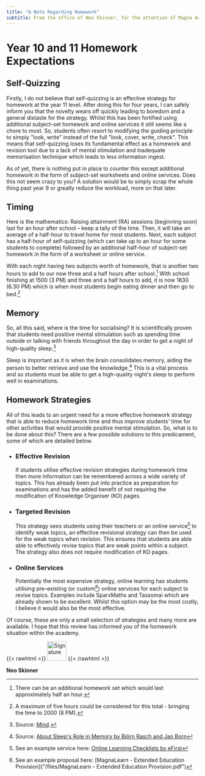 ```yaml
---
title: "A Note Regarding Homework"
subtitle: From the office of Neo Skinner, for the attention of Magna Academy.
---
```


# Year 10 and 11 Homework Expectations

## Self-Quizzing

Firstly, I do not believe that self-quizzing is an effective strategy for homework at the year 11 level. After doing this for four years, I can safely inform you that the novelty wears off quickly leading to boredom and a general distaste for the strategy. Whilst this has been fortified using additional subject-set homework and online services it still seems like a chore to most. So, students often resort to modifying the guiding principle to simply "look, write" instead of the full "look, cover, write, check". This means that self-quizzing loses its fundamental effect as a homework and revision tool due to a lack of mental stimulation and inadequate memorisation technique which leads to less information ingest.

As of yet, there is nothing put in place to counter this except additional homework in the form of subject-set worksheets and online services. Does this not seem crazy to you? A solution would be to simply scrap the whole thing past year 9 or greatly reduce the workload, more on that later.

## Timing

Here is the mathematics: Raising attainment (RA) sessions (beginning soon) last for an hour after school – keep a tally of the time. Then, it will take an average of a half-hour to travel home for most students. Next, each subject has a half-hour of self-quizzing (which can take up to an hour for some students to complete) followed by an additional half-hour of subject-set homework in the form of a worksheet or online service.

With each night having two subjects worth of homework, that is another two hours to add to our now three and a half hours after school.[^1] With school finishing at 1500 (3 PM) and three and a half hours to add, it is now 1830 (6.30 PM) which is when most students begin eating dinner and then go to bed.[^2]

## Memory

So, all this said, where is the time for socialising? It is scientifically proven that students need positive mental stimulation such as spending time outside or talking with friends throughout the day in order to get a night of high-quality sleep.[^3]

Sleep is important as it is when the brain consolidates memory, aiding the person to better retrieve and use the knowledge.[^4] This is a vital process and so students must be able to get a high-quality night's sleep to perform well in examinations.

## Homework Strategies

All of this leads to an urgent need for a more effective homework strategy that is able to reduce homework time and thus improve students' time for other activities that would provide positive mental stimulation. So, what is to be done about this? There are a few possible solutions to this predicament, some of which are detailed below.

- ### Effective Revision

  If students utilise effective revision strategies during homework time then more information can be remembered across a wide variety of topics. This has already been put into practice as preparation for examinations and has the added benefit of not requiring the modification of Knowledge Organiser (KO) pages.

- ### Targeted Revision

  This strategy sees students using their teachers or an online service[^5] to identify weak topics, an effective revisional strategy can then be used for the weak topics when revision. This ensures that students are able able to effectively revise topics that are weak points within a subject. The strategy also does not require modification of KO pages.

- ### Online Services
  Potentially the most expensive strategy, online learning has students utilising pre-existing (or custom[^6]) online services for each subject to revise topics. Examples include SparxMaths and Tassomai which are already shown to be excellent. Whilst this option may be the most costly, I believe it would also be the most effective.

Of course, these are only a small selection of strategies and many more are available. I hope that this review has informed you of the homework situation within the academy.

{{< rawhtml >}}
<img src="/img/signature.png" alt="Signature" width="50" height="auto">
{{< /rawhtml >}}

**Neo Skinner**

[^1]: There can be an additional homework set which would last approximately half an hour.
[^2]: A maximum of five hours could be considered for this total - bringing the time to 2000 (8 PM).
[^3]: Source: [Mind](https://www.mind.org.uk/information-support/types-of-mental-health-problems/sleep-problems/tips-to-improve-your-sleep/#collapse7acac:~:text=add-,Look%20after%20yourself,-add).
[^4]: Source: [About Sleep's Role in Memory by Björn Rasch and Jan Born](https://www.ncbi.nlm.nih.gov/pmc/articles/PMC3768102/#:~:text=B.-,Memory,-1.%20Memory%20processes)
[^5]: See an example service here: [Online Learning Checklists by eFirst](https://efirst.org.uk/checklists.php)
[^6]: See an example proposal here: [MagnaLearn - Extended Education Provision]("/files/MagnaLearn - Extended Education Provision.pdf")
